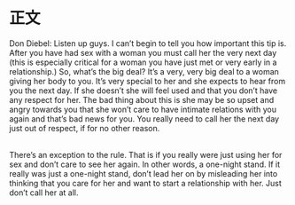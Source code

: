 
# 正文
Don Diebel: Listen up guys. I can’t begin to tell you how important this tip is. After you have had sex with a woman you must call her the very next day (this is especially critical for a woman you have just met or very early in a relationship.) So, what’s the big deal? It’s a very, very big deal to a woman giving her body to you. It’s very special to her and she expects to hear from you the next day. If she doesn’t she will feel used and that you don’t have any respect for her. The bad thing about this is she may be so upset and angry towards you that she won’t care to have intimate relations with you again and that’s bad news for you. You really need to call her the next day just out of respect, if for no other reason.


<br/>
There’s an exception to the rule. That is if you really were just using her for sex and don’t care to see her again. In other words, a one-night stand. If it really was just a one-night stand, don’t lead her on by misleading her into thinking that you care for her and want to start a relationship with her. Just don’t call her at all.
